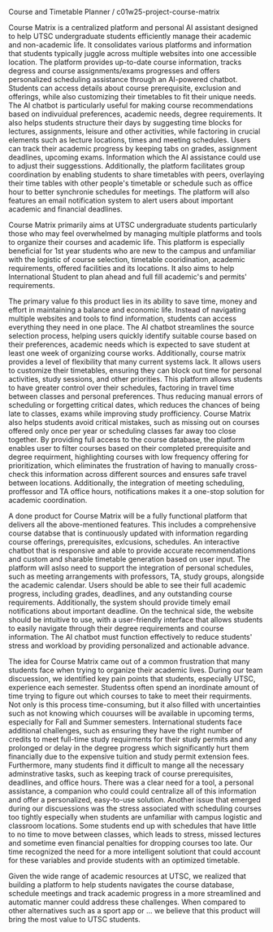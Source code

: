 Course and Timetable Planner / c01w25-project-course-matrix

Course Matrix is a centralized platform and personal AI assistant designed to help UTSC undergraduate students efficiently manage their academic and non-academic life. It consolidates various platforms and information that students typically juggle across multiple websites into one accessible location. The platform provides up-to-date course information, tracks degress and course assignments/exams progresses and offers personalized scheduling assistance through an AI-powered chatbot. Students can access details about course prerequisite, exclusion and offerings, while also customizing their timetables to fit their unique needs.
The AI chatbot is particularly useful for making course recommendations based on indivuidual preferences, academic needs, degree requirements. It also helps students structure their days by suggesting time blocks for lectures, assignments, leisure and other activities, while factoring in crucial elements such as lecture locations, times and meeting schedules. Users can track their academic progress by keeping tabs on grades, assignment deadlines, upcoming exams. Information which the AI assistance could use to adjust their suggesstions. Additionally, the platform facilitates group coordination by enabling students to share timetables with peers, overlaying their time tables with other people's timetable or schedule such as office hour to better synchronie schedules for meetings. The platform will also features an email notification system to alert users about important academic and financial deadlines.

Course Matrix primarily aims at UTSC undergraduate students particularly those who may feel overwhelmed by managing multiple platforms and tools to organize their courses and academic life. This platform is especially beneficial for 1st year students who are new to the campus and unfamiliar with the logistic of course selection, timetable cooridination, academic requirements, offered facilities and its locations. It also aims to help International Student to plan ahead and full fill academic's and permits' requirements.

The primary value fo this product lies in its ability to save time, money and effort in maintaining a balance and economic life. Instead of navigating multiple websites and tools to find information, students can access everything they need in one place. The AI chatbot streamlines the source selection process, helping users quickly identify suitable course based on their preferences, academic needs which is expected to save student at least one week of organizing course works.
Additionally, course matrix provides a level of flexibility that many current systems lack. It allows users to customize their timetables, ensuring they can block out time for personal activities, study sessions, and other priorities. This platform allows students to have greater control over their schedules, factoring in travel time between classes and personal preferences. Thus reducing manual errors of scheduling or forgetting critical dates, which reduces the chances of being late to classes, exams while improving study profficiency. Course Matrix also helps students avoid critical mistakes, such as missing out on courses offered only once per year or scheduling classes far away too close together. By providing full access to the course database, the platform enables user to filter courses based on their completed prerequisite and degree requirment, highlighting courses with low frequency offering for prioritization, which eliminates the frustration of having to manually cross-check this information across different sources and ensures safe travel between locations. Additionally, the integration of meeting scheduling, proffessor and TA office hours, notifications makes it a one-stop solution for academic coordination.

A done product for Course Matrix will be a fully functional platform that delivers all the above-mentioned features. This includes a comprehensive course databse that is continuously updated with information regarding course offerings, prerequisites, exlcusions, schedules. An interactive chatbot that is responsive and able to provide accurate recommendations and custom and sharable timetable generation based on user input. The platform will aslso need to support the integration of personal schedules, such as meeting arrangements with professors, TA, study groups, alongside the academic calendar. Users should be able to see their full academic progress, including grades, deadlines, and any outstanding course requirements. Additionally, the system should provide timely email notifications about important deadline. On the technical side, the website should be intuitive to use, with a user-friendly interface that allows students to easily navigate through their degree requirements and course information. The AI chatbot must function effectively to reduce students' stress and workload by providing personalized and actionable advance.

The idea for Course Matrix came out of a common frustration that many students face when trying to organize their academic lives. During our team discuession, we identified key pain points that students, especially UTSC, experience each semester. Studentss often spend an inordinate amount of time trying to figure out which courses to take to meet their requirments. Not only is this process time-consuming, but it also filled with uncertainties such as not knowing which couurses will be available in upcoming terms, especially for Fall and Summer semesters.
International students face additional challenges, such as ensuring they have the right number of credits to meet full-time study requirments for their study permits and any prolonged or delay in the degree progress which significantly hurt them financially due to the expensive tuition and study permit extension fees. Furthermore, many students find it difficult to mange all the necessary adminstrative tasks, such as keeping track of course prerequisites, deadlines, and office hours. There was a clear need for a tool, a personal assistance, a companion who could could centralize all of this information and offer a personalized, easy-to-use solution.
Another issue that emerged during our discuessions was the stress associated with scheduling courses too tightly especially when students are unfamiliar with campus logistic and classroom locations. Some students end up with schedules that have little to no time to move between classes, which leads to stress, missed lectures and sometime even financial penalties for dropping courses too late. Our time recognized the need for a more intelligent solutiont that could account for these variables and provide students with an optimized timetable.

Given the wide range of academic resources at UTSC, we realized that building a platform to help students navigates the course database, schedule meetings and track academic progress in a more streamlined and automatic manner could address these challenges. When compared to other alternatives such as a sport app or ... we believe that this product will bring the most value to UTSC students.